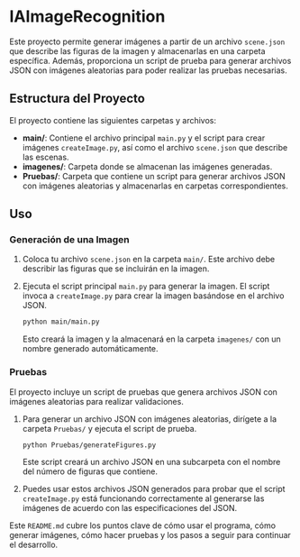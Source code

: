 # IAImageRecognition

Este proyecto permite generar imágenes a partir de un archivo `scene.json` que describe las figuras de la imagen y almacenarlas en una carpeta específica. Además, proporciona un script de prueba para generar archivos JSON con imágenes aleatorias para poder realizar las pruebas necesarias.

## Estructura del Proyecto

El proyecto contiene las siguientes carpetas y archivos:

- **main/**: Contiene el archivo principal `main.py` y el script para crear imágenes `createImage.py`, así como el archivo `scene.json` que describe las escenas.
- **imagenes/**: Carpeta donde se almacenan las imágenes generadas.
- **Pruebas/**: Carpeta que contiene un script para generar archivos JSON con imágenes aleatorias y almacenarlas en carpetas correspondientes.

## Uso

### Generación de una Imagen

1. Coloca tu archivo `scene.json` en la carpeta `main/`. Este archivo debe describir las figuras que se incluirán en la imagen.

2. Ejecuta el script principal `main.py` para generar la imagen. El script invoca a `createImage.py` para crear la imagen basándose en el archivo JSON.

   ```bash
   python main/main.py
   ```

   Esto creará la imagen y la almacenará en la carpeta `imagenes/` con un nombre generado automáticamente.

### Pruebas

El proyecto incluye un script de pruebas que genera archivos JSON con imágenes aleatorias para realizar validaciones.

1. Para generar un archivo JSON con imágenes aleatorias, dirígete a la carpeta `Pruebas/` y ejecuta el script de prueba.

   ```bash
   python Pruebas/generateFigures.py
   ```

   Este script creará un archivo JSON en una subcarpeta con el nombre del número de figuras que contiene.

2. Puedes usar estos archivos JSON generados para probar que el script `createImage.py` está funcionando correctamente al generarse las imágenes de acuerdo con las especificaciones del JSON.
  
Este `README.md` cubre los puntos clave de cómo usar el programa, cómo generar imágenes, cómo hacer pruebas y los pasos a seguir para continuar el desarrollo.
